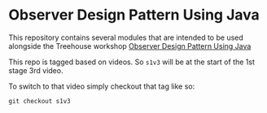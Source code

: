 # Observer Design Pattern Using Java

This repository contains several modules that are intended to be used alongside the Treehouse workshop [Observer Design Pattern Using Java](https://teamtreehouse.com/library/observer-design-pattern-using-java)

This repo is tagged based on videos.  So `s1v3` will be at the start of the 1st stage 3rd video.

To switch to that video simply checkout that tag like so:

```
git checkout s1v3
```
